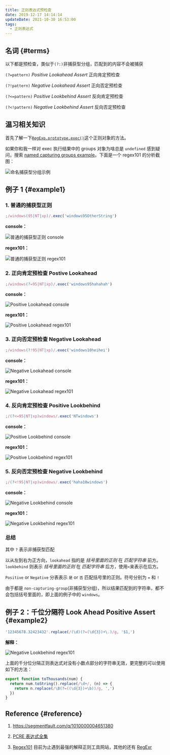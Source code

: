 ```yaml
---
title: 正则表达式预检查
date: 2019-12-17 14:14:14
updateDate: 2021-10-30 16:53:00
tags:
  - 正则表达式
---
```


## 名词 {#terms}

以下都是预检查，类似于`(?:)`非捕获型分组，匹配到的内容不会被捕获

`(?=pattern)` _Positive Lookahead Assert_ 正向肯定预检查

`(?!pattern)` _Negative Lookahead Assert_ 正向否定预检查

`(?<=pattern)` _Positive Lookbehind Assert_ 反向肯定预检查

`(?<!pattern)` _Negative Lookbehind Assert_ 反向否定预检查

## 温习相关知识

首先了解一下[`RegExp.prototype.exec()`](https://developer.mozilla.org/en-US/docs/Web/JavaScript/Reference/Global_Objects/RegExp/exec#description)这个正则对象的方法。

如果你和我一样对 exec 执行结果中的 groups 对象为啥总是 `undefined` 感到疑问，搜索 [named capturing groups example](https://www.google.com/search?q=named+capturing+groups+example)。下面是一个 regex101 的分析截图：

![命名捕获型分组示例](../../assets/regexp/named-capturing-groups.jpg)

## 例子 1 {#example1}

### 1. 普通的捕获型正则

```js
;/windows(95|NT|xp)/.exec('windows95OtherString')
```

**console：**

![普通的捕获型正则 console](../../assets/regexp/regular-capture.jpg)

**regex101：**

![普通的捕获型正则 regex101](../../assets/regexp/regular-capture101.jpg)

### 2. 正向肯定预检查 Postive Lookahead

```js
;/windows(?=95|NT|xp)/.exec('windows95hahahah')
```

**console：**

![Positive Lookahead console](../../assets/regexp/positive-lookahead.jpg)

**regex101：**

![Positive Lookahead regex101](../../assets/regexp/positive-lookahead101.jpg)

### 3. 正向否定预检查 Negative Lookahead

```js
;/windows(?!95|NT|xp)/.exec('windows10heihei')
```

**console：**

![Negative Lookahead console](../../assets/regexp/negative-lookahead.jpg)

**regex101：**

![Negative Lookahead regex101](../../assets/regexp/negative-lookahead101.jpg)

### 4. 反向肯定预检查 Positive Lookbehind

```js
;/(?<=95|NT|xp)windows/.exec('NTwindows')
```

**console：**

![Positive Lookbehind console](../../assets/regexp/positive-lookbehind.jpg)

**regex101：**

![Positive Lookbehind regex101](../../assets/regexp/positive-lookbehind101.jpg)

### 5. 反向否定预检查 Negative Lookbehind

```js
;/(?<!95|NT|xp)windows/.exec('haha10windows')
```

**console：**

![Negative Lookbehind console](../../assets/regexp/negative-lookbehind.jpg)

**regex101：**

![Negative Lookbehind regex101](../../assets/regexp/negative-lookbehind101.jpg)

### 总结

其中 `?` 表示非捕获型匹配

以从左到右为正方向，`lookahead` 指的是 _括号里面的正则_ 在 _匹配字符串_ 前方。`lookbehind` 则表示 _括号里面的正则_ 在 _匹配字符串_ 后方，使用`<`来表示在后方。

`Positive` or `Negative` 分表表示 `是` or `否` 匹配括号里的正则。符号分别为 `=` 和 `!`

由于都是 `non-capturing-group`(非捕获型分组)，所以结果匹配到的字符串，都不会包括括号里面的，即上面的例子中的 `windows`。

## 例子 2：千位分隔符 Look Ahead Positive Assert {#example2}

```javascript
'12345678.32423432'.replace(/(\d)(?=(\d{3})+\.)/g, '$1,')
```

**解释：**

![Negative Lookbehind regex101](../../assets/regexp/thousand-delimiter.jpg)

上面的千分位分隔正则表达式对没有小数点部分的字符串无效，更完整的可以使用如下的方法：

```javascript
export function toThousands(num) {
  return num.toString().replace(/\d+/, (n) => {
    return n.replace(/\B(?=((\d{3})+\b))/g, ',')
  })
}
```

## Reference {#reference}

1. <https://segmentfault.com/q/1010000004651380>

2. [PCRE 表达式全集](https://zh.wikipedia.org/wiki/%E6%AD%A3%E5%88%99%E8%A1%A8%E8%BE%BE%E5%BC%8F#PCRE%E8%A1%A8%E8%BE%BE%E5%BC%8F%E5%85%A8%E9%9B%86)

3. [Regex101](https://regex101.com/) 目前为止遇到最强的解释正则工具网站，其他的还有 [RegExr](https://regexr.com/)
